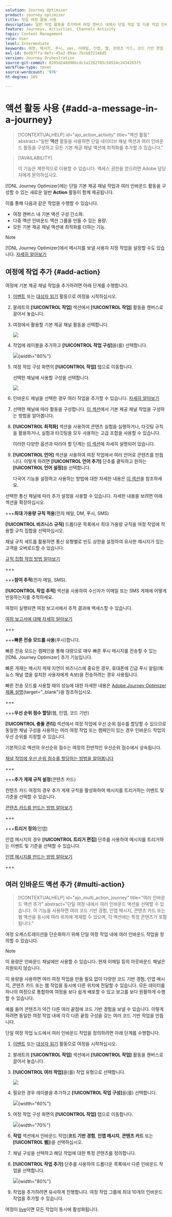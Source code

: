 ```yaml
---
solution: Journey Optimizer
product: journey optimizer
title: 작업 여정 활동 사용
description: 일반 작업 활동을 추가하여 여정 캔버스 내에서 단일 작업 및 다중 작업 인바운드 작업 그룹을 구성하는 방법을 알아봅니다.
feature: Journeys, Activities, Channels Activity
topic: Content Management
role: User
level: Intermediate
keywords: 여정, 메시지, 푸시, sms, 이메일, 인앱, 웹, 콘텐츠 카드, 코드 기반 경험
exl-id: 0ed97ffa-8efc-45a2-99ae-7bcb872148d5
version: Journey Orchestration
source-git-commit: 8205d248d986cdc1a2262705c58524c2434265f5
workflow-type: tm+mt
source-wordcount: '976'
ht-degree: 16%

---
```


# 액션 활동 사용 {#add-a-message-in-a-journey}

>[!CONTEXTUALHELP]
>id="ajo_action_activity"
>title="액션 활동"
>abstract="일반 **액션** 활동을 사용하면 단일 네이티브 채널 액션과 여러 인바운드 활동을 구성하고 모든 기본 제공 채널 액션에 최적화를 추가할 수 있습니다."

>[!AVAILABILITY]
>
>이 기능은 제한적으로 이용할 수 있습니다. 액세스 권한을 얻으려면 Adobe 담당자에게 문의하십시오.

[!DNL Journey Optimizer]에는 단일 기본 제공 채널 작업과 여러 인바운드 활동을 구성할 수 있는 새로운 일반 **Action** 활동이 함께 제공됩니다.

이를 통해 다음과 같은 작업을 수행할 수 있습니다.

* 여정 캔버스 내 기본 액션 구성 간소화.
* 다중 액션 인바운드 액션 그룹을 만들 수 있는 용량.
* 모든 기본 제공 채널 액션에 최적화를 더하는 기능.

>[!NOTE]
>
>[!DNL Journey Optimizer]에서 메시지를 보낼 사용자 지정 작업을 설정할 수도 있습니다. [자세히 알아보기](#recommendation)

## 여정에 작업 추가  {#add-action}

여정에 기본 제공 채널 작업을 추가하려면 아래 단계를 수행합니다.

1. [이벤트](general-events.md) 또는 [대상자 읽기](read-audience.md) 활동으로 여정을 시작하십시오.

1. 팔레트의 **[!UICONTROL 작업]** 섹션에서 **[!UICONTROL 작업]** 활동을 캔버스로 끌어서 놓습니다.

1. 여정에서 활용할 기본 제공 채널 활동을 선택합니다.

   ![](assets/journey-action-type-cbe.png)

1. 작업에 레이블을 추가하고 **[!UICONTROL 작업 구성]**&#x200B;을(를) 선택합니다.

   ![](assets/journey-action-configure.png){width="80%"}

1. 여정 작업 구성 화면의 **[!UICONTROL 작업]** 탭으로 이동합니다.

   선택한 채널에 사용할 구성을 선택합니다.

   ![](assets/journey-action-actions-tab.png)

1. 인바운드 채널을 선택한 경우 여러 작업을 추가할 수 있습니다. [자세히 알아보기](#multi-action)

1. 선택한 채널에 따라 활동을 구성합니다. [이 섹션](journeys-message.md)에서 기본 제공 채널 작업을 구성하는 방법을 알아봅니다.

1. **[!UICONTROL 최적화]** 섹션을 사용하여 콘텐츠 실험을 실행하거나, 타깃팅 규칙을 활용하거나, 실험과 타깃팅을 모두 사용하는 고급 조합을 사용할 수 있습니다.

   이러한 다양한 옵션과 따라야 할 단계는 [이 섹션](../campaigns/campaigns-message-optimization.md)에 자세히 설명되어 있습니다.

1. **[!UICONTROL 언어]** 섹션을 사용하여 여정 작업에서 여러 언어로 콘텐츠를 만듭니다. 이렇게 하려면 **[!UICONTROL 언어 추가]** 단추를 클릭하고 원하는 **[!UICONTROL 언어 설정]**&#x200B;을 선택합니다.

   다국어 기능을 설정하고 사용하는 방법에 대한 자세한 내용은 [이 섹션](../content-management/multilingual-gs.md)을 참조하세요.

선택한 통신 채널에 따라 추가 설정을 사용할 수 있습니다. 자세한 내용을 보려면 아래 섹션을 확장하십시오.

+++**최대 가용량 규칙 적용**(전자 메일, DM, 푸시, SMS)

**[!UICONTROL 비즈니스 규칙]** 드롭다운 목록에서 최대 가용량 규칙을 여정 작업에 적용할 규칙 집합을 선택하십시오.

채널 규칙 세트를 활용하면 통신 유형별로 빈도 상한을 설정하여 유사한 메시지가 있는 고객을 오버로드할 수 있습니다.

[규칙 집합 작업 방법 알아보기](../conflict-prioritization/rule-sets.md)

+++

+++**참여 추적**(전자 메일, SMS).

**[!UICONTROL 작업 추적]** 섹션을 사용하여 수신자가 이메일 또는 SMS 게재에 어떻게 반응하는지를 추적하세요.

여정이 실행되면 여정 보고서에서 추적 결과에 액세스할 수 있습니다.

[여정 보고서에 대해 자세히 알아보기](../reports/journey-global-report-cja.md)

+++

+++**빠른 전송 모드를 사용**(푸시)합니다.

빠른 전송 모드는 캠페인을 통해 대량으로 매우 빠른 푸시 메시지를 전송할 수 있는 [!DNL Journey Optimizer] 추가 기능입니다.

빠른 게재는 메시지 게재 지연이 비즈니스에 중요한 경우, 휴대폰에 긴급 푸시 알림(예: 뉴스 채널 앱을 설치한 사용자에게 속보)을 전송하려는 경우 사용됩니다.

빠른 전송 모드를 사용할 때의 성능에 대한 자세한 내용은 [Adobe Journey Optimizer 제품 설명](https://helpx.adobe.com/kr/legal/product-descriptions/adobe-journey-optimizer.html){target="_blank"}을 참조하십시오.

+++

+++**우선 순위 점수 할당**(웹, 인앱, 코드 기반)

**[!UICONTROL 충돌 관리]** 섹션에서 여정 작업에 우선 순위 점수를 할당할 수 있으므로 동일한 채널 구성을 사용하는 여러 여정 작업 또는 캠페인이 있는 경우 인바운드 작업의 우선 순위를 지정할 수 있습니다.

기본적으로 액션의 우선순위 점수는 여정의 전반적인 우선순위 점수에서 상속됩니다.

[채널 작업에 우선 순위 점수를 할당하는 방법을 알아봅니다](../conflict-prioritization/priority-scores.md#priority-action)

+++

+++**추가 게재 규칙 설정**(콘텐츠 카드)

컨텐츠 카드 여정의 경우 추가 게재 규칙을 활성화하여 메시지를 트리거하는 이벤트 및 기준을 선택할 수 있습니다.

[콘텐츠 카드를 만드는 방법 알아보기](../content-card/create-content-card.md)

+++

+++**트리거 정의**(인앱)

인앱 메시지의 경우 **[!UICONTROL 트리거 편집]** 단추를 사용하여 메시지를 트리거하는 이벤트 및 기준을 선택할 수 있습니다.

[인앱 메시지를 만드는 방법 알아보기](../in-app/create-in-app.md)

+++

## 여러 인바운드 액션 추가 {#multi-action}

>[!CONTEXTUALHELP]
>id="ajo_multi_action_journey"
>title="여러 인바운드 액션 추가"
>abstract="단일 여정 내에서 여러 인바운드 액션을 선택할 수 있습니다. 이 기능을 사용하면 여러 코드 기반 경험, 인앱 메시지, 콘텐츠 카드 또는 웹 액션을 동시에 여러 위치에 게재할 수 있으며, 각 액션에는 특정 콘텐츠가 포함됩니다."

여정 오케스트레이션을 단순화하기 위해 단일 여정 작업 내에 여러 인바운드 작업을 정의할 수 있습니다.

>[!NOTE]
>
>이 용량은 인바운드 채널에만 사용할 수 있습니다. 현재 이메일 등의 아웃바운드 채널은 지원되지 않습니다.

이 용량을 사용하면 여러 여정 작업을 만들 필요 없이 다양한 코드 기반 경험, 인앱 메시지, 콘텐츠 카드 또는 웹 작업을 동시에 다른 위치에 전달할 수 있습니다. 모든 데이터를 하나의 여정으로 통합하여 여정을 보다 쉽게 배포할 수 있고 보고를 보다 원활하게 수행할 수 있습니다.

예를 들어 콘텐츠가 약간 다른 여러 끝점에 코드 기반 경험을 보낼 수 있습니다. 이렇게 하려면 동일한 여정 작업 내에 각각 다른 끝점 구성을 갖는 여러 코드 기반 작업을 만듭니다.

단일 여정 작업 노드에서 여러 인바운드 작업을 정의하려면 아래 단계를 수행합니다.

1. [이벤트](general-events.md) 또는 [대상자 읽기](read-audience.md) 활동으로 여정을 시작하십시오.

1. 팔레트의 **[!UICONTROL 작업]** 섹션에서 **[!UICONTROL 작업]** 활동을 캔버스로 끌어서 놓습니다.

1. **[!UICONTROL 여러 작업]**&#x200B;을(를) 작업 유형으로 선택합니다.

   ![](assets/journey-multi-action.png)

1. 필요한 경우 레이블을 추가하고 **[!UICONTROL 작업 구성]**&#x200B;을(를) 선택합니다.

   ![](assets/journey-multi-action-configure.png){width="60%"}

1. 여정 작업 구성 화면의 **[!UICONTROL 작업]** 탭으로 이동합니다.

   ![](assets/journey-multi-action-configuration.png){width="70%"}

1. **작업** 섹션에서 인바운드 작업(**코드 기반 경험**, **인앱 메시지**, **콘텐츠 카드** 또는 **[!UICONTROL 웹]**)을 선택하십시오.

1. 채널 구성을 선택하고 해당 작업에 대한 특정 콘텐츠를 정의합니다.

1. **[!UICONTROL 작업 추가]** 단추를 사용하여 드롭다운 목록에서 다른 인바운드 작업을 선택합니다.

   ![](assets/journey-multi-action-add.png){width="80%"}

1. 작업을 추가하려면 유사하게 진행합니다. 여정 작업 그룹에 최대 10개의 인바운드 작업을 추가할 수 있습니다.

여정이 [live](publishing-the-journey.md)이면 모든 작업이 동시에 활성화됩니다.
<!--
## Next steps {#next}

Once your action is configured, you can design its content. [Learn more]-->
